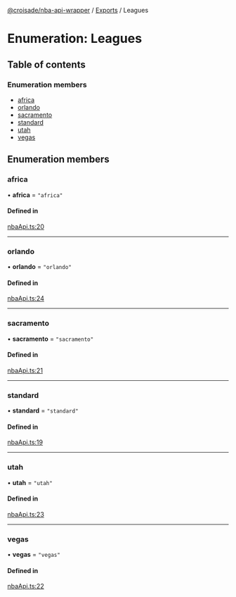 [@croisade/nba-api-wrapper](../README.md) / [Exports](../modules.md) / Leagues

# Enumeration: Leagues

## Table of contents

### Enumeration members

- [africa](Leagues.md#africa)
- [orlando](Leagues.md#orlando)
- [sacramento](Leagues.md#sacramento)
- [standard](Leagues.md#standard)
- [utah](Leagues.md#utah)
- [vegas](Leagues.md#vegas)

## Enumeration members

### africa

• **africa** = `"africa"`

#### Defined in

[nbaApi.ts:20](https://github.com/Croisade/nba-api/blob/1eeb9a5/src/nbaApi.ts#L20)

___

### orlando

• **orlando** = `"orlando"`

#### Defined in

[nbaApi.ts:24](https://github.com/Croisade/nba-api/blob/1eeb9a5/src/nbaApi.ts#L24)

___

### sacramento

• **sacramento** = `"sacramento"`

#### Defined in

[nbaApi.ts:21](https://github.com/Croisade/nba-api/blob/1eeb9a5/src/nbaApi.ts#L21)

___

### standard

• **standard** = `"standard"`

#### Defined in

[nbaApi.ts:19](https://github.com/Croisade/nba-api/blob/1eeb9a5/src/nbaApi.ts#L19)

___

### utah

• **utah** = `"utah"`

#### Defined in

[nbaApi.ts:23](https://github.com/Croisade/nba-api/blob/1eeb9a5/src/nbaApi.ts#L23)

___

### vegas

• **vegas** = `"vegas"`

#### Defined in

[nbaApi.ts:22](https://github.com/Croisade/nba-api/blob/1eeb9a5/src/nbaApi.ts#L22)
